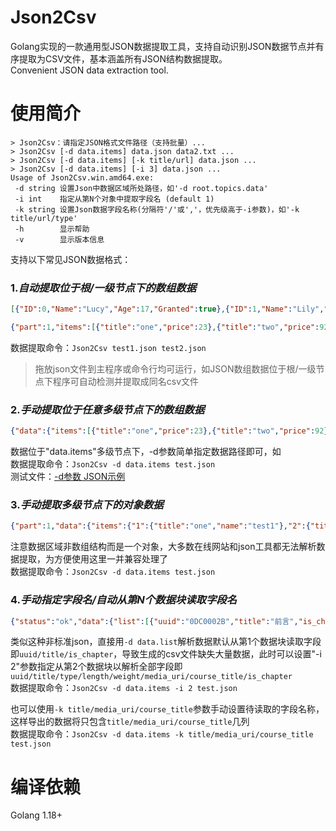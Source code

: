# Json2Csv
Golang实现的一款通用型JSON数据提取工具，支持自动识别JSON数据节点并有序提取为CSV文件，基本涵盖所有JSON结构数据提取。  
Convenient JSON data extraction tool.

# 使用简介
```
> Json2Csv：请指定JSON格式文件路径（支持批量）...
> Json2Csv [-d data.items] data.json data2.txt ...
> Json2Csv [-d data.items] [-k title/url] data.json ...
> Json2Csv [-d data.items] [-i 3] data.json ...
Usage of Json2Csv.win.amd64.exe:
 -d string 设置Json中数据区域所处路径，如'-d root.topics.data'
 -i int    指定从第N个对象中提取字段名 (default 1)
 -k string 设置Json数据字段名称(分隔符'/'或','，优先级高于-i参数)，如'-k title/url/type'
 -h        显示帮助
 -v        显示版本信息
```  

支持以下常见JSON数据格式：  
### 1.*自动提取位于根/一级节点下的数组数据*
```json
[{"ID":0,"Name":"Lucy","Age":17,"Granted":true},{"ID":1,"Name":"Lily","Age":20,"Granted":false}]

{"part":1,"items":[{"title":"one","price":23},{"title":"two","price":92},{"title":"three","price":5623}]}
```
数据提取命令：`Json2Csv test1.json test2.json`
> 拖放json文件到主程序或命令行均可运行，如JSON数组数据位于根/一级节点下程序可自动检测并提取成同名csv文件
### 2.*手动提取位于任意多级节点下的数组数据*
```json
{"data":{"items":[{"title":"one","price":23},{"title":"two","price":92},{"title":"three","price":5623}]}}
```
数据位于"data.items"多级节点下，-d参数简单指定数据路径即可，如  
数据提取命令：`Json2Csv -d data.items test.json`  
测试文件：[-d参数 JSON示例](https://danjuanfunds.com/djapi/v3/filter/fund?type=1&order_by=2y&size=200&page=1)   
### 3.*手动提取多级节点下的对象数据*  
```json
{"part":1,"data":{"items":{"1":{"title":"one","name":"test1"},"2":{"title":"two","name":"test2"},{"3":{"title":"three","name":"test3"}}}}
```  
注意数据区域非数组结构而是一个对象，大多数在线网站和json工具都无法解析数据提取，为方便使用这里一并兼容处理了  
数据提取命令：`Json2Csv -d data.items test.json`  
### 4.*手动指定字段名/自动从第N个数据块读取字段名*
```json
{"status":"ok","data":{"list":[{"uuid":"0DC0002B","title":"前言","is_chapter":1},{"uuid":"8743CB8D","title":"前言讲义","type":"document","length":90,"weight":1,"media_uri":"a6283c64\/document\/BrDM.doc","course_title":"2016年司考","is_chapter":0}]}}
```
类似这种非标准json，直接用`-d data.list`解析数据默认从第1个数据块读取字段即`uuid/title/is_chapter`，导致生成的csv文件缺失大量数据，此时可以设置"-i 2"参数指定从第2个数据块以解析全部字段即`uuid/title/type/length/weight/media_uri/course_title/is_chapter`  
数据提取命令：`Json2Csv -d data.items -i 2 test.json`  

也可以使用`-k title/media_uri/course_title`参数手动设置待读取的字段名称，这样导出的数据将只包含`title/media_uri/course_title`几列  
数据提取命令：`Json2Csv -d data.items -k title/media_uri/course_title test.json`  

# 编译依赖
Golang 1.18+
